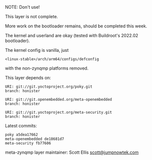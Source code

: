 NOTE: Don't use!

This layer is not complete.

More work on the bootloader remains, should be completed this week.

The kernel and userland are okay (tested with Buildroot's 2022.02 bootloader).

The kernel config is vanilla, just 

    <linux-stable>/arch/arm64/configs/defconfig

with the non-zynqmp platforms removed. 


This layer depends on:

    URI: git://git.yoctoproject.org/poky.git
    branch: honister

    URI: git://git.openembedded.org/meta-openembedded
    branch: honister

    URI: git://git.yoctoproject.org/meta-security.git
    branch: honister

Latest commits:

    poky a5dea17662
    meta-openembedded de18681d7
    meta-security fb77606

meta-zynqmp layer maintainer: Scott Ellis <scott@jumpnowtek.com>

